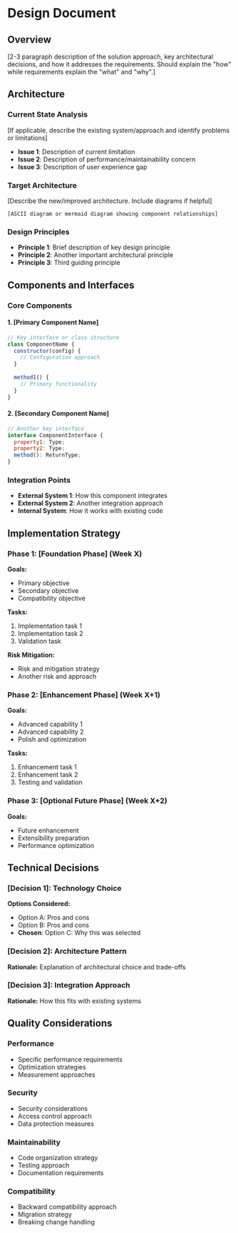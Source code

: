 # Design Document

## Overview

[2-3 paragraph description of the solution approach, key architectural decisions, and how it addresses the requirements. Should explain the "how" while requirements explain the "what" and "why".]

## Architecture

### Current State Analysis

[If applicable, describe the existing system/approach and identify problems or limitations]

- **Issue 1**: Description of current limitation
- **Issue 2**: Description of performance/maintainability concern  
- **Issue 3**: Description of user experience gap

### Target Architecture

[Describe the new/improved architecture. Include diagrams if helpful]

```
[ASCII diagram or mermaid diagram showing component relationships]
```

### Design Principles

- **Principle 1**: Brief description of key design principle
- **Principle 2**: Another important architectural principle
- **Principle 3**: Third guiding principle

## Components and Interfaces

### Core Components

#### 1. [Primary Component Name]
```javascript
// Key interface or class structure
class ComponentName {
  constructor(config) {
    // Configuration approach
  }
  
  method1() {
    // Primary functionality
  }
}
```

#### 2. [Secondary Component Name]
```javascript
// Another key interface
interface ComponentInterface {
  property1: Type;
  property2: Type;
  method(): ReturnType;
}
```

### Integration Points

- **External System 1**: How this component integrates
- **External System 2**: Another integration approach
- **Internal System**: How it works with existing code

## Implementation Strategy

### Phase 1: [Foundation Phase] (Week X)

**Goals:**
- Primary objective
- Secondary objective
- Compatibility objective

**Tasks:**
1. Implementation task 1
2. Implementation task 2
3. Validation task

**Risk Mitigation:**
- Risk and mitigation strategy
- Another risk and approach

### Phase 2: [Enhancement Phase] (Week X+1)

**Goals:**
- Advanced capability 1
- Advanced capability 2
- Polish and optimization

**Tasks:**
1. Enhancement task 1
2. Enhancement task 2
3. Testing and validation

### Phase 3: [Optional Future Phase] (Week X+2)

**Goals:**
- Future enhancement
- Extensibility preparation
- Performance optimization

## Technical Decisions

### [Decision 1]: Technology Choice

**Options Considered:**
- Option A: Pros and cons
- Option B: Pros and cons
- **Chosen**: Option C: Why this was selected

### [Decision 2]: Architecture Pattern

**Rationale:** Explanation of architectural choice and trade-offs

### [Decision 3]: Integration Approach  

**Rationale:** How this fits with existing systems

## Quality Considerations

### Performance
- Specific performance requirements
- Optimization strategies
- Measurement approaches

### Security
- Security considerations
- Access control approach
- Data protection measures

### Maintainability
- Code organization strategy
- Testing approach
- Documentation requirements

### Compatibility
- Backward compatibility approach
- Migration strategy
- Breaking change handling